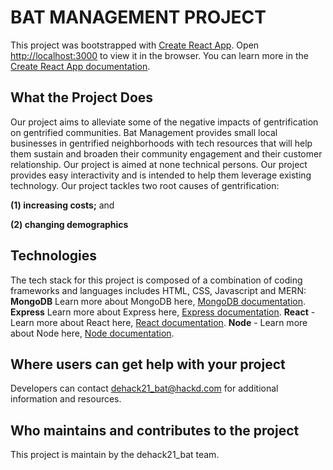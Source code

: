 # BAT MANAGEMENT PROJECT

This project was bootstrapped with [Create React App](https://github.com/facebook/create-react-app).
Open [http://localhost:3000](http://localhost:3000) to view it in the browser.
You can learn more in the [Create React App documentation](https://facebook.github.io/create-react-app/docs/getting-started).

## What the Project Does

Our project aims to alleviate some of the negative impacts of gentrification on gentrified communities. Bat Management provides small local businesses in gentrified neighborhoods with tech resources that will help them sustain and broaden their community engagement and their customer relationship. Our project is aimed at none technical persons. Our project provides easy interactivity and is intended to help them leverage existing technology. Our project tackles two root causes of gentrification: 
  
  **(1) increasing costs;** and
  
  **(2) changing demographics**

## Technologies

The tech stack for this project is composed of a combination of coding frameworks and languages includes HTML, CSS, Javascript and MERN: 
 **MongoDB** Learn more about MongoDB here, [MongoDB documentation](https://docs.mongodb.com).
 **Express** Learn more about Express here, [Express documentation](http://expressjs.com).
 **React** - Learn more about React here, [React documentation](https://reactjs.org/).
 **Node** - Learn more about Node here, [Node documentation](https://nodejs.org/en/docs/).

## Where users can get help with your project

Developers can contact dehack21_bat@hackd.com for additional information and resources.

## Who maintains and contributes to the project

This project is maintain by the dehack21_bat team. 
